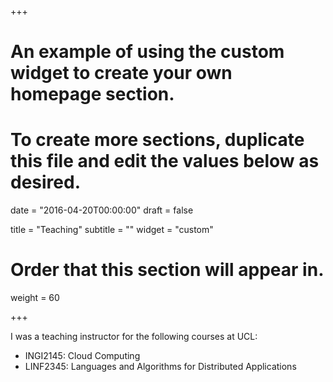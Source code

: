 +++
# An example of using the custom widget to create your own homepage section.
# To create more sections, duplicate this file and edit the values below as desired.

date = "2016-04-20T00:00:00"
draft = false

title = "Teaching"
subtitle = ""
widget = "custom"

# Order that this section will appear in.
weight = 60

+++

I was a teaching instructor for the following courses at UCL:

- INGI2145: Cloud Computing
- LINF2345: Languages and Algorithms for Distributed Applications
